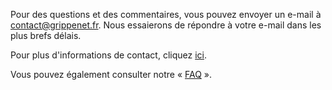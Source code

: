 
Pour des questions et des commentaires, vous pouvez envoyer un e-mail à [contact@grippenet.fr](mailto:contact@grippenet.fr). Nous essaierons de répondre à votre e-mail dans les plus brefs délais.

Pour plus d'informations de contact, cliquez [ici](https://www.grippenet.fr/fr/grippenet/contact/).


Vous pouvez également consulter notre « [FAQ](https://www.grippenet.fr/faq/) ».
